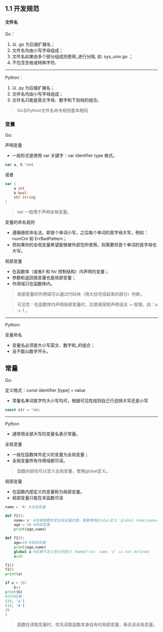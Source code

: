 ## 1.1 开发规范


#### 文件名
Go：
1. 以 .go 为后缀扩展名；
2. 文件名均由小写字母组成；
3. 文件名如果由多个部分组成则使用_进行分隔, 如: sys_unix.go ；
4. 不包含空格或特殊字符。

------
Python：
1. 以 .py 为后缀扩展名；
2. 文件名均由小写字母组成；
3. 文件名只能是英文字母、数字和下划线的组合。

> Go与Python文件名命令规则基本相同


### 变量
Go:

声明变量
* 一般形式是使用 var 关键字：var identifier type 格式。
```go
var a, b *int
```
或者
```go
var (
    a int
    b bool
    str string
)
```
> var 一般用于声明全局变量。

变量的命名规则
* 遵循骆驼命名法，即首个单词小写，之后每个单词的首字母大写，例如：numCnt 和 ErrBadPattern；
* 但如果你的全局变量希望能够被外部包所使用，则需要将首个单词的首字母也大写。

局部变量
* 在函数体（或者if 和 for 控制结构）内声明的变量；
* 参数和返回值变量也是局部变量；
* 作用域只在函数体内。
>局部变量的作用域可以通过代码块（用大括号括起来的部分）判断。

>可见性：在函数体内声明局部变量时，应使用简短声明语法 := 赋值，如：a := 1 。

------
Python:

变量命名
* 变量名必须是大小写英文、数字和_的组合；
* 且不能以数字开头。


## 常量

Go:

定义格式：const identifier [type] = value
* 常量名单词首字符大小写均可，根据可见性规则自己行选择大写还是小写
```go
const str = "abc
```

------
Python
* 通常用全部大写的变量名表示常量。

全局变量
* 一般在函数体外定义的变量为全局变量；
*  全局变量所有作用域都可读。
>函数内部也可以定义全局变量，使用global定义。

局部变量
* 在函数内部定义的变量称为局部变量。
* 局部变量只能在本函数可读
```python
name = 'A' #全局变量

def f1():
    name='a' #如果需要改变全局变量的值，需要使用global定义：global name;name='a'
    age = 18 #局部变量
    print(age,name)

def f2():
    age=19 #局部变量
    print(age,name)
    global a #如果不定义些行则提示：NameError: name 'a' is not defined
    a=20

f1()
f2()
print(a)

if a > 10:
    b=1
print(b)
#打印结果：
(18, 'a')
(19, 'A')
20
1
```
>函数在读取变量时，优先读取函数本身自有的局部变量，再去读全局变量。
